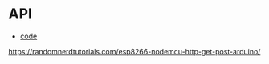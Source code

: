 # API

- [code](../src/Poker/)

https://randomnerdtutorials.com/esp8266-nodemcu-http-get-post-arduino/
